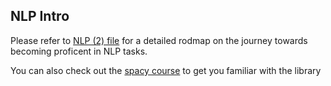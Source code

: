 ## NLP Intro

Please refer to [NLP (2) file](https://github.com/Joy879/ADS_REV_code/blob/main/032%20Lesson%20NLP%20Basics/NLP%20(2).pdf) for a detailed rodmap on the journey towards becoming proficent in NLP tasks.

You can also check out the [spacy course](https://course.spacy.io/en/) to get you familiar with the library
